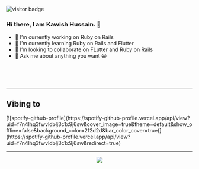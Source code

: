 ![visitor badge](https://visitor-badge.glitch.me/badge?page_id=jwenjian.visitor-badge&left_color=red&right_color=green&left_text=Kawixh) <img scr="https://img.shields.io/badge/Rails-%F0%9F%8C%80-white" />

### Hi there, I am Kawish Hussain. 👋

- 🔭 I’m currently working on Ruby on Rails
- 🌱 I’m currently learning Ruby on Rails and Flutter
- 👯 I’m looking to collaborate on FLutter and Ruby on Rails
- 💬 Ask me about anything you want 😀

<br>
<br>
<br>

<hr>
<h2>Vibing to</h2>
[![spotify-github-profile](https://spotify-github-profile.vercel.app/api/view?uid=f7n4lhq3fwvldblj3c1x9j6sw&cover_image=true&theme=default&show_offline=false&background_color=2f2d2d&bar_color_cover=true)](https://spotify-github-profile.vercel.app/api/view?uid=f7n4lhq3fwvldblj3c1x9j6sw&redirect=true)

<hr>

<div align='center'>
  <a href="https://github.com/ryo-ma/github-profile-trophy">
    <img src="https://github-profile-trophy.vercel.app/?username=kawixh&column=3&margin-w=15&margin-h=15&bg=false&frame=false&theme=algolia">
  </a>
</div>


<!--
**Kawixh/Kawixh** is a ✨ _special_ ✨ repository because its `README.md` (this file) appears on your GitHub profile.

Here are some ideas to get you started:

- 🔭 I’m currently working on ...
- 🌱 I’m currently learning ...
- 👯 I’m looking to collaborate on ...
- 🤔 I’m looking for help with ...
- 💬 Ask me about ...
- 📫 How to reach me: ...
- 😄 Pronouns: ...
- ⚡ Fun fact: ...
-->
